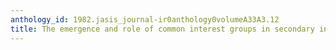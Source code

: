 ```yaml
---
anthology_id: 1982.jasis_journal-ir0anthology0volumeA33A3.12
title: The emergence and role of common interest groups in secondary information
---
```

